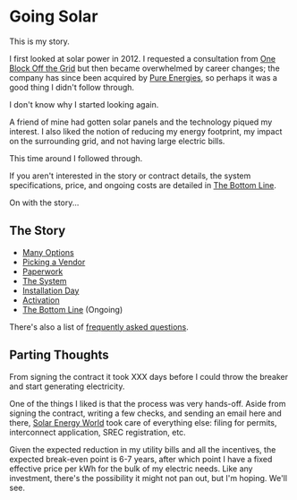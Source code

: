 <!-- title: Going Solar -->
<!-- categories: howto,essay -->
<!-- tags: solar -->
<!-- published: 2014-11-10T13:31:00-05:00 -->
<!-- updated: 2014-11-10T13:31:00-05:00 -->
<!-- summary: Going solar. -->

# Going Solar

This is my story.

I first looked at solar power in 2012. I requested a consultation from [One Block Off the Grid](http://en.wikipedia.org/wiki/One_Block_Off_the_Grid) but then became overwhelmed by career changes; the company has since been acquired by [Pure Energies](http://pureenergies.com/), so perhaps it was a good thing I didn't follow through.

I don't know why I started looking again.

A friend of mine had gotten solar panels and the technology piqued my interest. I also liked the notion of reducing my energy footprint, my impact on the surrounding grid, and not having large electric bills.

This time around I followed through.

If you aren't interested in the story or contract details, the system specifications, price, and ongoing costs are detailed in [The Bottom Line](/v2/solar/solar-ongoing.html).

On with the story...

## The Story

* [Many Options](/v2/solar/solar-options.html)
* [Picking a Vendor](/v2/solar/solar-vendors.html)
* [Paperwork](/v2/solar/solar-paperwork.html)
* [The System](/v2/solar/solar-system.html)
* [Installation Day](/v2/solar/solar-installation.html)
* [Activation](/v2/solar/solar-activation.htm)
* [The Bottom Line](/v2/solar/solar-ongoing.html) (Ongoing)

There's also a list of [frequently asked questions](/v2/solar/solar-faq.html).

## Parting Thoughts

From signing the contract it took XXX days before I could throw the breaker and start generating electricity.

One of the things I liked is that the process was very hands-off. Aside from signing the contract, writing a few checks, and sending an email here and there, [Solar Energy World](http://www.solarenergyworld.com/) took care of everything else: filing for permits, interconnect application, SREC registration, etc.

Given the expected reduction in my utility bills and all the incentives, the expected break-even point is 6-7 years, after which point I have a fixed effective price per kWh for the bulk of my electric needs. Like any investment, there's the possibility it might not pan out, but I'm hoping. We'll see.
